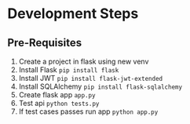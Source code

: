 # Development Steps

## Pre-Requisites

1. Create a project in flask using new venv
2. Install Flask `pip install flask`
3. Install JWT `pip install flask-jwt-extended`
4. Install SQLAlchemy `pip install flask-sqlalchemy`
5. Create flask app `app.py`
6. Test api `python tests.py`
7. If test cases passes run app `python app.py`